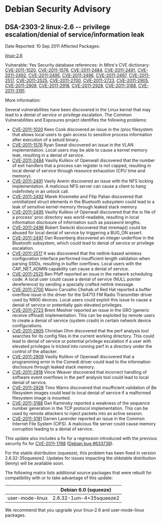 
Debian Security Advisory
========================


DSA-2303-2 linux-2.6 -- privilege escalation/denial of service/information leak
-------------------------------------------------------------------------------



Date Reported:
10 Sep 2011
Affected Packages:

[linux-2.6](https://packages.debian.org/src:linux-2.6)

Vulnerable:
Yes
Security database references:
In Mitre's CVE dictionary: [CVE-2011-1020](https://security-tracker.debian.org/tracker/CVE-2011-1020), [CVE-2011-1576](https://security-tracker.debian.org/tracker/CVE-2011-1576), [CVE-2011-2484](https://security-tracker.debian.org/tracker/CVE-2011-2484), [CVE-2011-2491](https://security-tracker.debian.org/tracker/CVE-2011-2491), [CVE-2011-2492](https://security-tracker.debian.org/tracker/CVE-2011-2492), [CVE-2011-2495](https://security-tracker.debian.org/tracker/CVE-2011-2495), [CVE-2011-2496](https://security-tracker.debian.org/tracker/CVE-2011-2496), [CVE-2011-2497](https://security-tracker.debian.org/tracker/CVE-2011-2497), [CVE-2011-2517](https://security-tracker.debian.org/tracker/CVE-2011-2517), [CVE-2011-2525](https://security-tracker.debian.org/tracker/CVE-2011-2525), [CVE-2011-2700](https://security-tracker.debian.org/tracker/CVE-2011-2700), [CVE-2011-2723](https://security-tracker.debian.org/tracker/CVE-2011-2723), [CVE-2011-2905](https://security-tracker.debian.org/tracker/CVE-2011-2905), [CVE-2011-2909](https://security-tracker.debian.org/tracker/CVE-2011-2909), [CVE-2011-2918](https://security-tracker.debian.org/tracker/CVE-2011-2918), [CVE-2011-2928](https://security-tracker.debian.org/tracker/CVE-2011-2928), [CVE-2011-3188](https://security-tracker.debian.org/tracker/CVE-2011-3188), [CVE-2011-3191](https://security-tracker.debian.org/tracker/CVE-2011-3191).  

More information:

Several vulnerabilities have been discovered in the Linux kernel that may lead
to a denial of service or privilege escalation. The Common Vulnerabilities and
Exposures project identifies the following problems:


* [CVE-2011-1020](https://security-tracker.debian.org/tracker/CVE-2011-1020)
Kees Cook discovered an issue in the /proc filesystem that allows local
 users to gain access to sensitive process information after execution of a
 setuid binary.
* [CVE-2011-1576](https://security-tracker.debian.org/tracker/CVE-2011-1576)
Ryan Sweat discovered an issue in the VLAN implementation. Local users may
 be able to cause a kernel memory leak, resulting in a denial of service.
* [CVE-2011-2484](https://security-tracker.debian.org/tracker/CVE-2011-2484)
Vasiliy Kulikov of Openwall discovered that the number of exit handlers that
 a process can register is not capped, resulting in local denial of service
 through resource exhaustion (CPU time and memory).
* [CVE-2011-2491](https://security-tracker.debian.org/tracker/CVE-2011-2491)
Vasily Averin discovered an issue with the NFS locking implementation. A
 malicious NFS server can cause a client to hang indefinitely in an unlock
 call.
* [CVE-2011-2492](https://security-tracker.debian.org/tracker/CVE-2011-2492)
Marek Kroemeke and Filip Palian discovered that uninitialized struct
 elements in the Bluetooth subsystem could lead to a leak of sensitive kernel
 memory through leaked stack memory.
* [CVE-2011-2495](https://security-tracker.debian.org/tracker/CVE-2011-2495)
Vasiliy Kulikov of Openwall discovered that the io file of a process' proc
 directory was world-readable, resulting in local information disclosure of
 information such as password lengths.
* [CVE-2011-2496](https://security-tracker.debian.org/tracker/CVE-2011-2496)
Robert Swiecki discovered that mremap() could be abused for local denial of
 service by triggering a BUG\_ON assert.
* [CVE-2011-2497](https://security-tracker.debian.org/tracker/CVE-2011-2497)
Dan Rosenberg discovered an integer underflow in the Bluetooth subsystem,
 which could lead to denial of service or privilege escalation.
* [CVE-2011-2517](https://security-tracker.debian.org/tracker/CVE-2011-2517)
It was discovered that the netlink-based wireless configuration interface
 performed insufficient length validation when parsing SSIDs, resulting in
 buffer overflows. Local users with the CAP\_NET\_ADMIN capability can cause a
 denial of service.
* [CVE-2011-2525](https://security-tracker.debian.org/tracker/CVE-2011-2525)
Ben Pfaff reported an issue in the network scheduling code. A local user
 could cause a denial of service (NULL pointer dereference) by sending a
 specially crafted netlink message.
* [CVE-2011-2700](https://security-tracker.debian.org/tracker/CVE-2011-2700)
Mauro Carvalho Chehab of Red Hat reported a buffer overflow issue in the
 driver for the Si4713 FM Radio Transmitter driver used by N900 devices.
 Local users could exploit this issue to cause a denial of service or
 potentially gain elevated privileges.
* [CVE-2011-2723](https://security-tracker.debian.org/tracker/CVE-2011-2723)
Brent Meshier reported an issue in the GRO (generic receive offload)
 implementation. This can be exploited by remote users to create a denial of
 service (system crash) in certain network device configurations.
* [CVE-2011-2905](https://security-tracker.debian.org/tracker/CVE-2011-2905)
Christian Ohm discovered that the perf analysis tool searches for its
 config files in the current working directory. This could lead to denial of
 service or potential privilege escalation if a user with elevated privileges
 is tricked into running perf in a directory under the control of the
 attacker.
* [CVE-2011-2909](https://security-tracker.debian.org/tracker/CVE-2011-2909)
Vasiliy Kulikov of Openwall discovered that a programming error in
 the Comedi driver could lead to the information disclosure through
 leaked stack memory.
* [CVE-2011-2918](https://security-tracker.debian.org/tracker/CVE-2011-2918)
Vince Weaver discovered that incorrect handling of software event overflows
 in the perf analysis tool could lead to local denial of service.
* [CVE-2011-2928](https://security-tracker.debian.org/tracker/CVE-2011-2928)
Timo Warns discovered that insufficient validation of Be filesystem images
 could lead to local denial of service if a malformed filesystem image is
 mounted.
* [CVE-2011-3188](https://security-tracker.debian.org/tracker/CVE-2011-3188)
Dan Kaminsky reported a weakness of the sequence number generation in the
 TCP protocol implementation. This can be used by remote attackers to inject
 packets into an active session.
* [CVE-2011-3191](https://security-tracker.debian.org/tracker/CVE-2011-3191)
Darren Lavender reported an issue in the Common Internet File System (CIFS).
 A malicious file server could cause memory corruption leading to a denial of
 service.


This update also includes a fix for a regression introduced with the previous
security fix for [CVE-2011-1768](https://security-tracker.debian.org/tracker/CVE-2011-1768)
([Debian bug #633738](https://bugs.debian.org/cgi-bin/bugreport.cgi?bug=633738)).



For the stable distribution (squeeze), this problem has been fixed in version
2.6.32-35squeeze2. Updates for issues impacting the oldstable distribution
(lenny) will be available soon.


The following matrix lists additional source packages that were rebuilt for
compatibility with or to take advantage of this update:




|  | Debian 6.0 (squeeze) |
| --- | --- |
| user-mode-linux | 2.6.32-1um-4+35squeeze2 |


We recommend that you upgrade your linux-2.6 and user-mode-linux packages.






